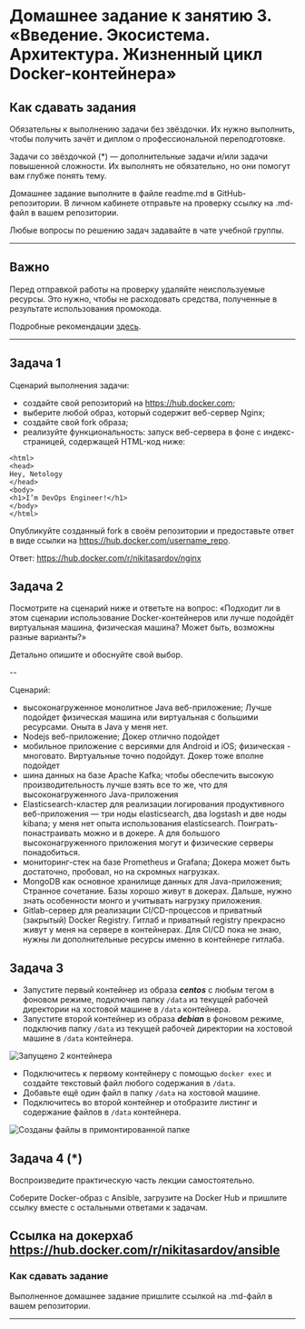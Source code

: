 
# Домашнее задание к занятию 3. «Введение. Экосистема. Архитектура. Жизненный цикл Docker-контейнера»

## Как сдавать задания

Обязательны к выполнению задачи без звёздочки. Их нужно выполнить, чтобы получить зачёт и диплом о профессиональной переподготовке.

Задачи со звёздочкой (*) — дополнительные задачи и/или задачи повышенной сложности. Их выполнять не обязательно, но они помогут вам глубже понять тему.

Домашнее задание выполните в файле readme.md в GitHub-репозитории. В личном кабинете отправьте на проверку ссылку на .md-файл в вашем репозитории.

Любые вопросы по решению задач задавайте в чате учебной группы.

---


## Важно

Перед отправкой работы на проверку удаляйте неиспользуемые ресурсы.
Это нужно, чтобы не расходовать средства, полученные в результате использования промокода.

Подробные рекомендации [здесь](https://github.com/netology-code/virt-homeworks/blob/virt-11/r/README.md).

---

## Задача 1

Сценарий выполнения задачи:

- создайте свой репозиторий на https://hub.docker.com;
- выберите любой образ, который содержит веб-сервер Nginx;
- создайте свой fork образа;
- реализуйте функциональность:
запуск веб-сервера в фоне с индекс-страницей, содержащей HTML-код ниже:
```
<html>
<head>
Hey, Netology
</head>
<body>
<h1>I’m DevOps Engineer!</h1>
</body>
</html>
```

Опубликуйте созданный fork в своём репозитории и предоставьте ответ в виде ссылки на https://hub.docker.com/username_repo.

Ответ: https://hub.docker.com/r/nikitasardov/nginx

## Задача 2

Посмотрите на сценарий ниже и ответьте на вопрос:
«Подходит ли в этом сценарии использование Docker-контейнеров или лучше подойдёт виртуальная машина, физическая машина? Может быть, возможны разные варианты?»

Детально опишите и обоснуйте свой выбор.

--

Сценарий:

- высоконагруженное монолитное Java веб-приложение;
Лучше подойдет физическая машина или виртуальная с большими ресурсами. Оныта в Java у меня нет.
- Nodejs веб-приложение;
Докер отлично подойдет
- мобильное приложение c версиями для Android и iOS;
физическая - многовато. Виртуальные точно подойдут. Докер тоже вполне подойдет
- шина данных на базе Apache Kafka;
чтобы обеспечить высокую производительность лучше взять все то же, что для высоконагруженного Java-приложения
- Elasticsearch-кластер для реализации логирования продуктивного веб-приложения — три ноды elasticsearch, два logstash и две ноды kibana;
у меня нет опыта использования elasticsearch. Поиграть-понастраивать можно и в докере. А для большого высоконагруженного приложения могут и физические серверы понадобиться.
- мониторинг-стек на базе Prometheus и Grafana;
Докера может быть достаточно, пробовал, но на скромных нагрузках.
- MongoDB как основное хранилище данных для Java-приложения;
Странное сочетание. Базы хорошо живут в докерах. Дальше, нужно знать особенности монго и учитывать нагрузку приложения.
- Gitlab-сервер для реализации CI/CD-процессов и приватный (закрытый) Docker Registry.
Гитлаб и приватный registry прекрасно живут у меня на сервере в контейнерах. Для CI/CD пока не знаю, нужны ли дополнительные ресурсы именно в контейнере гитлаба.

## Задача 3

- Запустите первый контейнер из образа ***centos*** c любым тегом в фоновом режиме, подключив папку ```/data``` из текущей рабочей директории на хостовой машине в ```/data``` контейнера.
- Запустите второй контейнер из образа ***debian*** в фоновом режиме, подключив папку ```/data``` из текущей рабочей директории на хостовой машине в ```/data``` контейнера.

![Запущено 2 контейнера](https://i.imgur.com/58clMlD.png)

- Подключитесь к первому контейнеру с помощью ```docker exec``` и создайте текстовый файл любого содержания в ```/data```.
- Добавьте ещё один файл в папку ```/data``` на хостовой машине.
- Подключитесь во второй контейнер и отобразите листинг и содержание файлов в ```/data``` контейнера.
  
![Созданы файлы в примонтированной папке](https://i.imgur.com/l6rqXWr.png)

## Задача 4 (*)

Воспроизведите практическую часть лекции самостоятельно.

Соберите Docker-образ с Ansible, загрузите на Docker Hub и пришлите ссылку вместе с остальными ответами к задачам.

Ссылка на докерхаб https://hub.docker.com/r/nikitasardov/ansible
---

### Как cдавать задание

Выполненное домашнее задание пришлите ссылкой на .md-файл в вашем репозитории.

---
